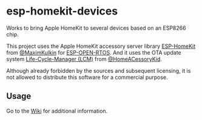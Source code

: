 # esp-homekit-devices

Works to bring Apple HomeKit to several devices based on an ESP8266 chip.

This project uses the Apple HomeKit accessory server library [ESP-HomeKit](https://github.com/maximkulkin/esp-homekit) from [@MaximKulkin](https://github.com/maximkulkin) for [ESP-OPEN-RTOS](https://github.com/SuperHouse/esp-open-rtos). And it uses the OTA update system [Life-Cycle-Manager (LCM)](https://github.com/HomeACcessoryKid/life-cycle-manager) from [@HomeACessoryKid](https://github.com/HomeACcessoryKid).

Although already forbidden by the sources and subsequent licensing, it is not allowed to distribute this software for a commercial purpose.

## Usage
Go to the [Wiki](https://github.com/RavenSystem/esp-homekit-devices/wiki) for additional information.
